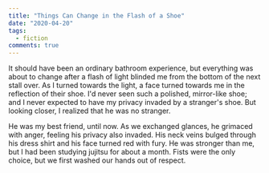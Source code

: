 ```yaml
---
title: "Things Can Change in the Flash of a Shoe"
date: "2020-04-20"
tags:
  - fiction
comments: true
---
```


It should have been an ordinary bathroom experience, but everything was about to change after a flash of light blinded me from the bottom of the next stall over. As I turned towards the light, a face turned towards me in the reflection of their shoe. I'd never seen such a polished, mirror-like shoe; and I never expected to have my privacy invaded by a stranger's shoe. But looking closer, I realized that he was no stranger.

He was my best friend, until now. As we exchanged glances, he grimaced with anger, feeling his privacy also invaded. His neck veins bulged through his dress shirt and his face turned red with fury. He was stronger than me, but I had been studying jujitsu for about a month. Fists were the only choice, but we first washed our hands out of respect.


